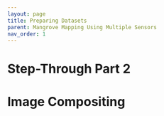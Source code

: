 ```yaml
---
layout: page
title: Preparing Datasets
parent: Mangrove Mapping Using Multiple Sensors
nav_order: 1
---
```

# Step-Through Part 2

# Image Compositing
